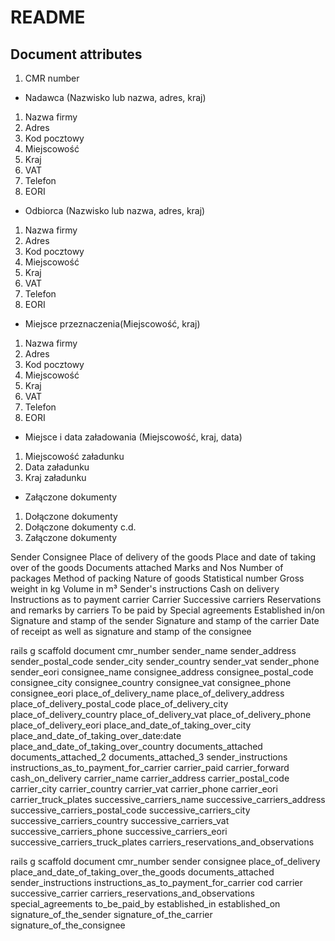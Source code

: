 # README

Document attributes
---

1. CMR number

- Nadawca (Nazwisko lub nazwa, adres, kraj)
1. Nazwa firmy
2. Adres
3. Kod pocztowy
4. Miejscowość
5. Kraj
6. VAT
7. Telefon
8. EORI

- Odbiorca (Nazwisko lub nazwa, adres, kraj)
1. Nazwa firmy
2. Adres
3. Kod pocztowy
4. Miejscowość
5. Kraj
6. VAT
7. Telefon
8. EORI

- Miejsce przeznaczenia(Miejscowość, kraj)
1. Nazwa firmy
2. Adres
3. Kod pocztowy
4. Miejscowość
5. Kraj
6. VAT
7. Telefon
8. EORI

- Miejsce i data załadowania (Miejscowość, kraj, data)
1. Miejscowość załadunku
2. Data załadunku
3. Kraj załadunku

- Załączone dokumenty
1. Dołączone dokumenty
2. Dołączone dokumenty c.d.
3. Załączone dokumenty

Sender
Consignee
Place of delivery of the goods
Place and date of taking over of the goods
Documents attached
Marks and Nos
Number of packages
Method of packing
Nature of goods
Statistical number
Gross weight in kg
Volume in m³
Sender's instructions
Cash on delivery
Instructions as to payment carrier
Carrier
Successive carriers
Reservations and remarks by carriers
To be paid by
Special agreements
Established in/on
Signature and stamp of the sender
Signature and stamp of the carrier
Date of receipt as well as signature and stamp of the consignee


rails g scaffold document cmr_number sender_name sender_address sender_postal_code sender_city sender_country sender_vat sender_phone sender_eori
                                     consignee_name consignee_address consignee_postal_code consignee_city consignee_country consignee_vat consignee_phone consignee_eori
                                     place_of_delivery_name place_of_delivery_address place_of_delivery_postal_code place_of_delivery_city place_of_delivery_country place_of_delivery_vat place_of_delivery_phone place_of_delivery_eori
                                     place_and_date_of_taking_over_city place_and_date_of_taking_over_date:date place_and_date_of_taking_over_country
                                     documents_attached documents_attached_2 documents_attached_3
                                     sender_instructions
                                     instructions_as_to_payment_for_carrier carrier_paid carrier_forward
                                     cash_on_delivery
                                     carrier_name carrier_address carrier_postal_code carrier_city carrier_country carrier_vat carrier_phone carrier_eori carrier_truck_plates
                                     successive_carriers_name successive_carriers_address successive_carriers_postal_code successive_carriers_city successive_carriers_country successive_carriers_vat successive_carriers_phone successive_carriers_eori successive_carriers_truck_plates
                                     carriers_reservations_and_observations



rails g scaffold document cmr_number sender consignee place_of_delivery place_and_date_of_taking_over_the_goods documents_attached sender_instructions instructions_as_to_payment_for_carrier cod carrier successive_carrier carriers_reservations_and_observations special_agreements to_be_paid_by established_in established_on signature_of_the_sender signature_of_the_carrier signature_of_the_consignee